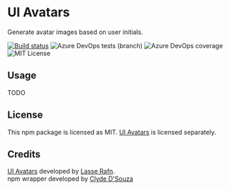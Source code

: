 # UI Avatars   
Generate avatar images based on user initials.  
    
[![Build status](https://clydedsouza.visualstudio.com/UI%20Avatars%20npm/_apis/build/status/UI%20Avatars%20Master)](https://clydedsouza.visualstudio.com/UI%20Avatars%20npm/_build/latest?definitionId=26) 
![Azure DevOps tests (branch)](https://img.shields.io/azure-devops/tests/clydedsouza/UI%20Avatars%20npm/26/master.svg) 
![Azure DevOps coverage](https://img.shields.io/azure-devops/coverage/clydedsouza/UI%20Avatars%20npm/26.svg) 
![MIT License](https://img.shields.io/static/v1.svg?label=📜%20License&message=MIT&color=informational)   

## Usage  
TODO 

## License
This npm package is licensed as MIT. [UI Avatars](https://ui-avatars.com/) is licensed separately.  

## Credits  
[UI Avatars](https://ui-avatars.com/) developed by [Lasse Rafn](https://twitter.com/lasserafn).  
npm wrapper developed by [Clyde D'Souza](https://clydedsouza.net)
